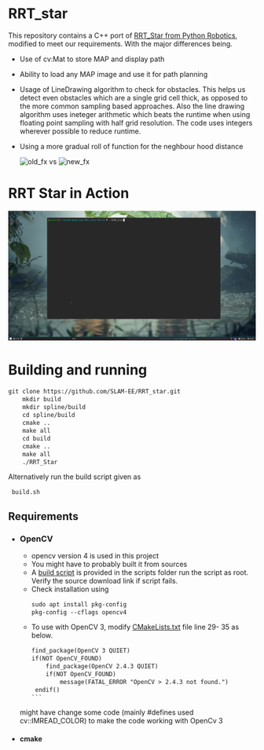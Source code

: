 # RRT_star

This repository contains a C++ port of [RRT_Star from Python Robotics](https://pythonrobotics.readthedocs.io/en/latest/modules/path_planning.html), modified to meet our requirements. With the major differences being. 
- Use of cv:Mat to store MAP and display path
- Ability to load any MAP image and use it for path planning
- Usage of LineDrawing algorithm to check for obstacles. This helps us detect even obstacles which are a single grid cell thick, as opposed to the more common sampling based approaches. Also the line drawing algorithm uses ineteger arithmetic which beats the runtime when using floating point sampling with half grid resolution. The code uses integers wherever possible to reduce runtime.
- Using a more gradual roll of function for the neghbour hood distance 


  ![old_fx](https://latex.codecogs.com/svg.latex?\inline&space;search\\_radius&space;=&space;original\\_radius&space;*&space;\sqrt(\frac{\log(nnode)}{nnode})) vs ![new_fx](https://latex.codecogs.com/svg.latex?\inline&space;search\\_radius&space;=&space;original\\_radius&space;*&space;(1&space;-&space;\frac{nnode}{max\\_iter}))

# RRT Star in Action
![RRTStar.gif](img/RRTStart.gif)

# Building and running

``` 
git clone https://github.com/SLAM-EE/RRT_star.git
    mkdir build 
    mkdir spline/build
    cd spline/build
    cmake ..
    make all
    cd build 
    cmake ..
    make all
    ./RRT_Star
```

Alternatively run the build script given as 

```git clone https://github.com/SLAM-EE/RRT_star.git
 build.sh
```

## Requirements
- ### OpenCV 
    - opencv version 4 is used in this project
    - You might have to probably built it from sources 
    - A [build script](scripts/setup-opencv.sh) is provided in the scripts folder run the script as root. Verify the source download link if script fails.
    - Check installation using 
        ```
        sudo apt install pkg-config
        pkg-config --cflags opencv4
        ```
    - To use with OpenCV 3, modify [CMakeLists.txt](CMakeLists.txt) file line 29- 35 as below.
        ````
        find_package(OpenCV 3 QUIET)
        if(NOT OpenCV_FOUND)
            find_package(OpenCV 2.4.3 QUIET)
            if(NOT OpenCV_FOUND)
                message(FATAL_ERROR "OpenCV > 2.4.3 not found.")
         endif()
        ```
     might have  change some code (mainly #defines used cv::IMREAD_COLOR) to make the code working with OpenCv 3
  

- #### cmake        
        
    
   
